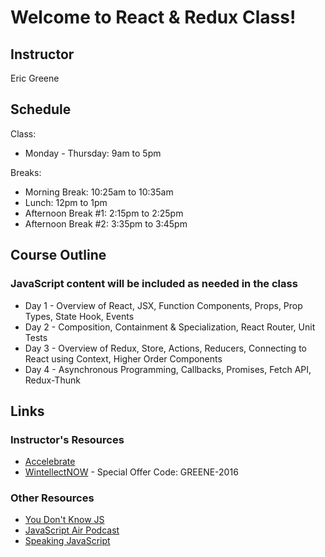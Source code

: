 # Welcome to React & Redux Class!

## Instructor

Eric Greene

## Schedule

Class:

- Monday - Thursday: 9am to 5pm

Breaks:

- Morning Break: 10:25am to 10:35am
- Lunch: 12pm to 1pm
- Afternoon Break #1: 2:15pm to 2:25pm
- Afternoon Break #2: 3:35pm to 3:45pm

## Course Outline

### JavaScript content will be included as needed in the class

- Day 1 - Overview of React, JSX, Function Components, Props, Prop Types, State Hook, Events
- Day 2 - Composition, Containment & Specialization, React Router, Unit Tests
- Day 3 - Overview of Redux, Store, Actions, Reducers, Connecting to React using Context, Higher Order Components
- Day 4 - Asynchronous Programming, Callbacks, Promises, Fetch API, Redux-Thunk

## Links

### Instructor's Resources

- [Accelebrate](https://www.accelebrate.com/)
- [WintellectNOW](https://www.wintellectnow.com/Home/Instructor?instructorId=EricGreene) - Special Offer Code: GREENE-2016

### Other Resources

- [You Don't Know JS](https://github.com/getify/You-Dont-Know-JS)
- [JavaScript Air Podcast](http://javascriptair.podbean.com/)
- [Speaking JavaScript](http://speakingjs.com/es5/)
